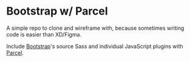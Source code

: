 # Bootstrap w/ Parcel

A simple repo to clone and wireframe with, because sometimes writing code is easier than XD/Figma.

Include [Bootstrap](https://getbootstrap.com)'s source Sass and individual JavaScript plugins with [Parcel](https://parceljs.org).
